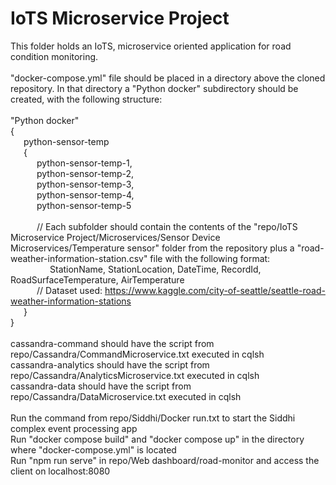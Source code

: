 # IoTS Microservice Project
This folder holds an IoTS, microservice oriented application for road condition monitoring.
<br/>
<br/>
"docker-compose.yml" file should be placed in a directory above the cloned repository. In that directory a "Python docker" subdirectory should be created, with the following structure:  
 <br/>
 "Python docker"  
 {  
	&ensp;&ensp;&ensp;python-sensor-temp  
	&ensp;&ensp;&ensp;{  
		&ensp;&ensp;&ensp;&ensp;&ensp;&ensp;python-sensor-temp-1,  
		&ensp;&ensp;&ensp;&ensp;&ensp;&ensp;python-sensor-temp-2,  
		&ensp;&ensp;&ensp;&ensp;&ensp;&ensp;python-sensor-temp-3,  
		&ensp;&ensp;&ensp;&ensp;&ensp;&ensp;python-sensor-temp-4,  
		&ensp;&ensp;&ensp;&ensp;&ensp;&ensp;python-sensor-temp-5  
		<br/>
		&ensp;&ensp;&ensp;&ensp;&ensp;&ensp;// Each subfolder should contain the contents of the "repo/IoTS Microservice Project/Microservices/Sensor Device Microservices/Temperature sensor" folder from the repository plus a "road-weather-information-station.csv" file with the following format:  
			&ensp;&ensp;&ensp;&ensp;&ensp;&ensp;&ensp;&ensp;&ensp;StationName, StationLocation, DateTime, RecordId, RoadSurfaceTemperature, AirTemperature  
		&ensp;&ensp;&ensp;&ensp;&ensp;&ensp;// Dataset used: https://www.kaggle.com/city-of-seattle/seattle-road-weather-information-stations  
	&ensp;&ensp;&ensp;}  
 }  
 <br/>
 cassandra-command should have the script from repo/Cassandra/CommandMicroservice.txt executed in cqlsh  
 cassandra-analytics should have the script from repo/Cassandra/AnalyticsMicroservice.txt executed in cqlsh  
 cassandra-data should have the script from repo/Cassandra/DataMicroservice.txt executed in cqlsh  
 <br/>
 Run the command from repo/Siddhi/Docker run.txt to start the Siddhi complex event processing app  
 Run "docker compose build" and "docker compose up" in the directory where "docker-compose.yml" is located    
 Run "npm run serve" in repo/Web dashboard/road-monitor  and access the client on localhost:8080
 